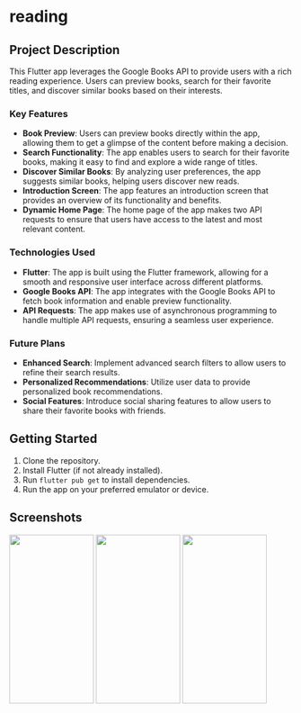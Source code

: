 # reading

## Project Description

This Flutter app leverages the Google Books API to provide users with a rich reading experience. Users can preview books, search for their favorite titles, and discover similar books based on their interests.

### Key Features

- **Book Preview**: Users can preview books directly within the app, allowing them to get a glimpse of the content before making a decision.
- **Search Functionality**: The app enables users to search for their favorite books, making it easy to find and explore a wide range of titles.
- **Discover Similar Books**: By analyzing user preferences, the app suggests similar books, helping users discover new reads.
- **Introduction Screen**: The app features an introduction screen that provides an overview of its functionality and benefits.
- **Dynamic Home Page**: The home page of the app makes two API requests to ensure that users have access to the latest and most relevant content.

### Technologies Used

- **Flutter**: The app is built using the Flutter framework, allowing for a smooth and responsive user interface across different platforms.
- **Google Books API**: The app integrates with the Google Books API to fetch book information and enable preview functionality.
- **API Requests**: The app makes use of asynchronous programming to handle multiple API requests, ensuring a seamless user experience.

### Future Plans

- **Enhanced Search**: Implement advanced search filters to allow users to refine their search results.
- **Personalized Recommendations**: Utilize user data to provide personalized book recommendations.
- **Social Features**: Introduce social sharing features to allow users to share their favorite books with friends.

## Getting Started

1. Clone the repository.
2. Install Flutter (if not already installed).
3. Run `flutter pub get` to install dependencies.
4. Run the app on your preferred emulator or device.

## Screenshots

<img src="https://github.com/moelhewehy7/reading_app/assets/130074772/00ed8a42-3684-406b-b7b2-d7c931c88b7b" width="150" height="300">
<img src="https://github.com/moelhewehy7/reading_app/assets/130074772/b6f69dab-d961-4aeb-b2a3-e00f249bb3b5" width="150" height="300">
<img src="https://github.com/moelhewehy7/reading_app/assets/130074772/34459525-7bc1-458c-a9c3-17f698bd8dde" width="150" height="300">




